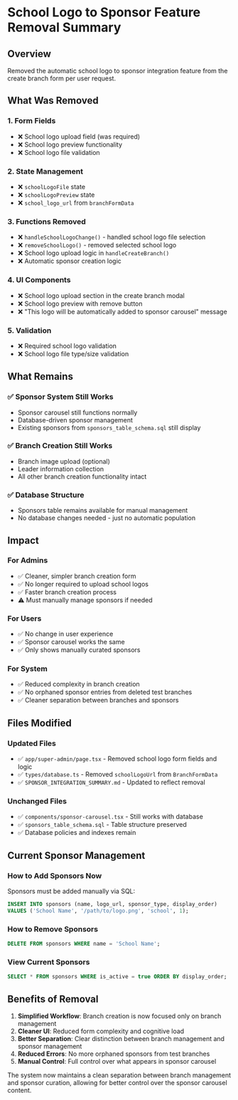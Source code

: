 # School Logo to Sponsor Feature Removal Summary

## Overview
Removed the automatic school logo to sponsor integration feature from the create branch form per user request.

## What Was Removed

### 1. **Form Fields**
- ❌ School logo upload field (was required)
- ❌ School logo preview functionality
- ❌ School logo file validation

### 2. **State Management**
- ❌ `schoolLogoFile` state
- ❌ `schoolLogoPreview` state
- ❌ `school_logo_url` from `branchFormData`

### 3. **Functions Removed**
- ❌ `handleSchoolLogoChange()` - handled school logo file selection
- ❌ `removeSchoolLogo()` - removed selected school logo
- ❌ School logo upload logic in `handleCreateBranch()`
- ❌ Automatic sponsor creation logic

### 4. **UI Components**
- ❌ School logo upload section in the create branch modal
- ❌ School logo preview with remove button
- ❌ "This logo will be automatically added to sponsor carousel" message

### 5. **Validation**
- ❌ Required school logo validation
- ❌ School logo file type/size validation

## What Remains

### ✅ **Sponsor System Still Works**
- Sponsor carousel still functions normally
- Database-driven sponsor management
- Existing sponsors from `sponsors_table_schema.sql` still display

### ✅ **Branch Creation Still Works**
- Branch image upload (optional)
- Leader information collection
- All other branch creation functionality intact

### ✅ **Database Structure**
- Sponsors table remains available for manual management
- No database changes needed - just no automatic population

## Impact

### **For Admins**
- ✅ Cleaner, simpler branch creation form
- ✅ No longer required to upload school logos
- ✅ Faster branch creation process
- ⚠️ Must manually manage sponsors if needed

### **For Users**
- ✅ No change in user experience
- ✅ Sponsor carousel works the same
- ✅ Only shows manually curated sponsors

### **For System**
- ✅ Reduced complexity in branch creation
- ✅ No orphaned sponsor entries from deleted test branches
- ✅ Cleaner separation between branches and sponsors

## Files Modified

### **Updated Files**
- ✅ `app/super-admin/page.tsx` - Removed school logo form fields and logic
- ✅ `types/database.ts` - Removed `schoolLogoUrl` from `BranchFormData`
- ✅ `SPONSOR_INTEGRATION_SUMMARY.md` - Updated to reflect removal

### **Unchanged Files**
- ✅ `components/sponsor-carousel.tsx` - Still works with database
- ✅ `sponsors_table_schema.sql` - Table structure preserved
- ✅ Database policies and indexes remain

## Current Sponsor Management

### **How to Add Sponsors Now**
Sponsors must be added manually via SQL:
```sql
INSERT INTO sponsors (name, logo_url, sponsor_type, display_order) 
VALUES ('School Name', '/path/to/logo.png', 'school', 1);
```

### **How to Remove Sponsors**
```sql
DELETE FROM sponsors WHERE name = 'School Name';
```

### **View Current Sponsors**
```sql
SELECT * FROM sponsors WHERE is_active = true ORDER BY display_order;
```

## Benefits of Removal

1. **Simplified Workflow**: Branch creation is now focused only on branch management
2. **Cleaner UI**: Reduced form complexity and cognitive load
3. **Better Separation**: Clear distinction between branch management and sponsor management
4. **Reduced Errors**: No more orphaned sponsors from test branches
5. **Manual Control**: Full control over what appears in sponsor carousel

The system now maintains a clean separation between branch management and sponsor curation, allowing for better control over the sponsor carousel content.
